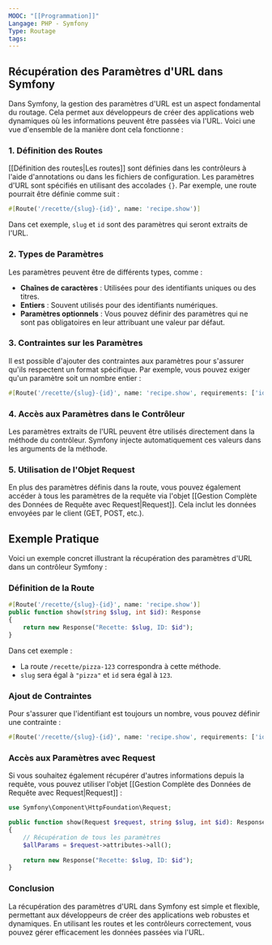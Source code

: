 ```yaml
---
MOOC: "[[Programmation]]"
Langage: PHP - Symfony
Type: Routage
tags:
---
```

## Récupération des Paramètres d'URL dans Symfony

Dans Symfony, la gestion des paramètres d'URL est un aspect fondamental du routage. Cela permet aux développeurs de créer des applications web dynamiques où les informations peuvent être passées via l'URL. Voici une vue d'ensemble de la manière dont cela fonctionne :

### 1. Définition des Routes

[[Définition des routes|Les routes]] sont définies dans les contrôleurs à l'aide d'annotations ou dans les fichiers de configuration. Les paramètres d'URL sont spécifiés en utilisant des accolades `{}`. Par exemple, une route pourrait être définie comme suit :

```php
#[Route('/recette/{slug}-{id}', name: 'recipe.show')]
```

Dans cet exemple, `slug` et `id` sont des paramètres qui seront extraits de l'URL.


### 2. Types de Paramètres

Les paramètres peuvent être de différents types, comme :

- **Chaînes de caractères** : Utilisées pour des identifiants uniques ou des titres.
- **Entiers** : Souvent utilisés pour des identifiants numériques.
- **Paramètres optionnels** : Vous pouvez définir des paramètres qui ne sont pas obligatoires en leur attribuant une valeur par défaut.

### 3. Contraintes sur les Paramètres

Il est possible d'ajouter des contraintes aux paramètres pour s'assurer qu'ils respectent un format spécifique. Par exemple, vous pouvez exiger qu'un paramètre soit un nombre entier :

```php
#[Route('/recette/{slug}-{id}', name: 'recipe.show', requirements: ['id' => '\d+'])]
```

### 4. Accès aux Paramètres dans le Contrôleur

Les paramètres extraits de l'URL peuvent être utilisés directement dans la méthode du contrôleur. Symfony injecte automatiquement ces valeurs dans les arguments de la méthode.

### 5. Utilisation de l'Objet Request

En plus des paramètres définis dans la route, vous pouvez également accéder à tous les paramètres de la requête via l'objet [[Gestion Complète des Données de Requête avec Request|Request]]. Cela inclut les données envoyées par le client (GET, POST, etc.).

## Exemple Pratique

Voici un exemple concret illustrant la récupération des paramètres d'URL dans un contrôleur Symfony :

### Définition de la Route

```php
#[Route('/recette/{slug}-{id}', name: 'recipe.show')]
public function show(string $slug, int $id): Response
{
    return new Response("Recette: $slug, ID: $id");
}
```

Dans cet exemple :

- La route `/recette/pizza-123` correspondra à cette méthode.
- `slug` sera égal à `"pizza"` et `id` sera égal à `123`.

### Ajout de Contraintes

Pour s'assurer que l'identifiant est toujours un nombre, vous pouvez définir une contrainte :

```php
#[Route('/recette/{slug}-{id}', name: 'recipe.show', requirements: ['id' => '\d+'])]
```

### Accès aux Paramètres avec Request

Si vous souhaitez également récupérer d'autres informations depuis la requête, vous pouvez utiliser l'objet [[Gestion Complète des Données de Requête avec Request|Request]] :

```php
use Symfony\Component\HttpFoundation\Request;

public function show(Request $request, string $slug, int $id): Response
{
    // Récupération de tous les paramètres
    $allParams = $request->attributes->all();
    
    return new Response("Recette: $slug, ID: $id");
}
```

### Conclusion

La récupération des paramètres d'URL dans Symfony est simple et flexible, permettant aux développeurs de créer des applications web robustes et dynamiques. En utilisant les routes et les contrôleurs correctement, vous pouvez gérer efficacement les données passées via l'URL.